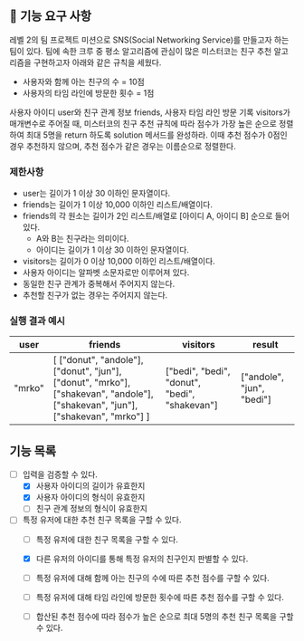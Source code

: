 ## 🚀 기능 요구 사항

레벨 2의 팀 프로젝트 미션으로 SNS(Social Networking Service)를 만들고자 하는 팀이 있다. 팀에 속한 크루 중 평소 알고리즘에 관심이 많은 미스터코는 친구 추천 알고리즘을 구현하고자 아래와 같은 규칙을 세웠다.

- 사용자와 함께 아는 친구의 수 = 10점 
- 사용자의 타임 라인에 방문한 횟수 = 1점

사용자 아이디 user와 친구 관계 정보 friends, 사용자 타임 라인 방문 기록 visitors가 매개변수로 주어질 때, 미스터코의 친구 추천 규칙에 따라 점수가 가장 높은 순으로 정렬하여 최대 5명을 return 하도록 solution 메서드를 완성하라. 이때 추천 점수가 0점인 경우 추천하지 않으며, 추천 점수가 같은 경우는 이름순으로 정렬한다.

### 제한사항

- user는 길이가 1 이상 30 이하인 문자열이다.
- friends는 길이가 1 이상 10,000 이하인 리스트/배열이다.
- friends의 각 원소는 길이가 2인 리스트/배열로 [아이디 A, 아이디 B] 순으로 들어있다.
  - A와 B는 친구라는 의미이다.
  - 아이디는 길이가 1 이상 30 이하인 문자열이다.
- visitors는 길이가 0 이상 10,000 이하인 리스트/배열이다.
- 사용자 아이디는 알파벳 소문자로만 이루어져 있다.
- 동일한 친구 관계가 중복해서 주어지지 않는다.
- 추천할 친구가 없는 경우는 주어지지 않는다.

### 실행 결과 예시

| user | friends | visitors | result |
| --- | --- | --- | --- |
| "mrko" | [ ["donut", "andole"], ["donut", "jun"], ["donut", "mrko"], ["shakevan", "andole"], ["shakevan", "jun"], ["shakevan", "mrko"] ] | ["bedi", "bedi", "donut", "bedi", "shakevan"] | ["andole", "jun", "bedi"] |

## 기능 목록

-[ ] 입력을 검증할 수 있다.
  -[X] 사용자 아이디의 길이가 유효한지
  -[X] 사용자 아이디의 형식이 유효한지
  -[ ] 친구 관계 정보의 형식이 유효한지
-[ ] 특정 유저에 대한 추천 친구 목록을 구할 수 있다.
  -[ ] 특정 유저에 대한 친구 목록을 구할 수 있다.
  -[X] 다른 유저의 아이디를 통해 특정 유저의 친구인지 판별할 수 있다.
  -[ ] 특정 유저에 대해 함께 아는 친구의 수에 따른 추천 점수를 구할 수 있다.
  -[ ] 특정 유저에 대해 타임 라인에 방문한 횟수에 따른 추천 점수를 구할 수 있다.
  -[ ] 합산된 추천 점수에 따라 점수가 높은 순으로 최대 5명의 추천 친구 목록을 구할 수 있다.



